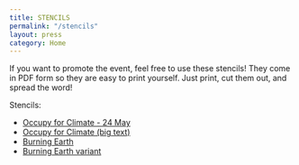 ```yaml
---
title: STENCILS
permalink: "/stencils"
layout: press
category: Home
---
```


If you want to promote the event, feel free to use these stencils! They come in PDF form so they are easy to print yourself. Just print, cut them out, and spread the word!

Stencils:
 - [Occupy for Climate - 24 May](/assets/stencil_24may.pdf)
 - [Occupy for Climate (big text)](/assets/stencil_occupyforclimate.pdf)
 - [Burning Earth](/assets/stencil_globe1.pdf)
 - [Burning Earth variant](/assets/stencil_globe2.pdf)